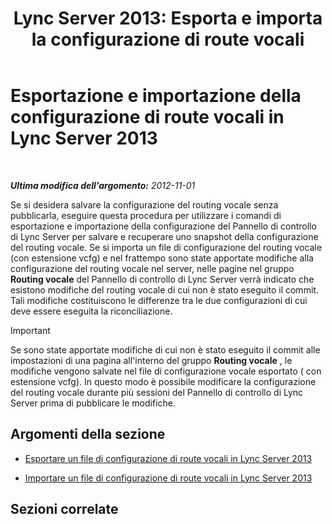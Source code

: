 ﻿---
title: "Lync Server 2013: Esporta e importa la configurazione di route vocali"
TOCTitle: Esportazione e importazione della configurazione di route vocali
ms:assetid: c9b78622-5725-43b0-9ee1-5b82b1e1c8eb
ms:mtpsurl: https://technet.microsoft.com/it-it/library/Gg398836(v=OCS.15)
ms:contentKeyID: 49301942
ms.date: 08/24/2015
mtps_version: v=OCS.15
ms.translationtype: HT
---

# Esportazione e importazione della configurazione di route vocali in Lync Server 2013

 

_**Ultima modifica dell'argomento:** 2012-11-01_

Se si desidera salvare la configurazione del routing vocale senza pubblicarla, eseguire questa procedura per utilizzare i comandi di esportazione e importazione della configurazione del Pannello di controllo di Lync Server per salvare e recuperare uno snapshot della configurazione del routing vocale. Se si importa un file di configurazione del routing vocale (con estensione vcfg) e nel frattempo sono state apportate modifiche alla configurazione del routing vocale nel server, nelle pagine nel gruppo **Routing vocale** del Pannello di controllo di Lync Server verrà indicato che esistono modifiche del routing vocale di cui non è stato eseguito il commit. Tali modifiche costituiscono le differenze tra le due configurazioni di cui deve essere eseguita la riconciliazione.

> [!IMPORTANT]  
> Se sono state apportate modifiche di cui non è stato eseguito il commit alle impostazioni di una pagina all'interno del gruppo <strong>Routing vocale</strong> , le modifiche vengono salvate nel file di configurazione vocale esportato ( con estensione vcfg). In questo modo è possibile modificare la configurazione del routing vocale durante più sessioni del Pannello di controllo di Lync Server prima di pubblicare le modifiche.

## Argomenti della sezione

  - [Esportare un file di configurazione di route vocali in Lync Server 2013](lync-server-2013-export-a-voice-route-configuration-file.md)

  - [Importare un file di configurazione di route vocali in Lync Server 2013](lync-server-2013-import-a-voice-route-configuration-file.md)

## Sezioni correlate

